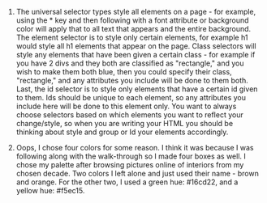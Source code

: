 1. The universal selector types style all elements on a page - for example, using the * key and then following with a font attribute or background color will apply that to all text that appears and the entire background. The element selector is to style only certain elements, for example h1 would style all h1 elements that appear on the page. Class selectors will style any elements that have been given a certain class - for example if you have 2 divs and they both are classified as "rectangle," and you wish to make them both blue, then you could specify their class, "rectangle," and any attributes you include will be done to them both. Last, the id selector is to style only elements that have a certain id given to them. Ids should be unique to each element, so any attributes you include here will be done to this element only. You want to always choose selectors based on which elements you want to reflect your change/style, so when you are writing your HTML you should be thinking about style and group or Id your elements accordingly.

2. Oops, I chose four colors for some reason. I think it was because I was following along with the walk-through so I made four boxes as well. I chose my palette after browsing pictures online of interiors from my chosen decade. Two colors I left alone and just used their name - brown and orange. For the other two, I used a green hue: #16cd22, and a yellow hue: #f5ec15.
